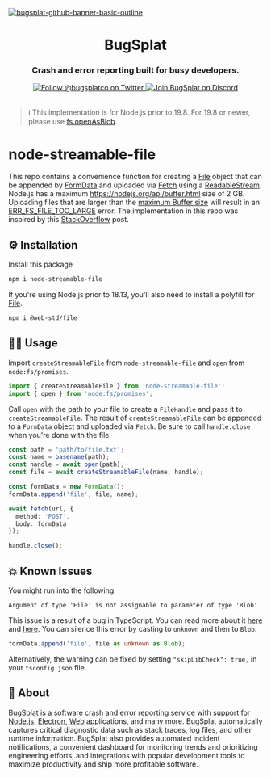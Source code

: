 [![bugsplat-github-banner-basic-outline](https://user-images.githubusercontent.com/20464226/149019306-3186103c-5315-4dad-a499-4fd1df408475.png)](https://bugsplat.com)
<br/>
# <div align="center">BugSplat</div> 
### **<div align="center">Crash and error reporting built for busy developers.</div>**
<div align="center">
    <a href="https://twitter.com/BugSplatCo">
        <img alt="Follow @bugsplatco on Twitter" src="https://img.shields.io/twitter/follow/bugsplatco?label=Follow%20BugSplat&style=social">
    </a>
    <a href="https://discord.gg/bugsplat">
        <img alt="Join BugSplat on Discord" src="https://img.shields.io/discord/664965194799251487?label=Join%20Discord&logo=Discord&style=social">
    </a>
</div>

<br/>

> ℹ️ This implementation is for Node.js prior to 19.8. For 19.8 or newer, please use [fs.openAsBlob](https://nodejs.org/api/fs.html#fsopenasblobpath-options).

# node-streamable-file

This repo contains a convenience function for creating a [File](https://developer.mozilla.org/en-US/docs/Web/API/File) object that can be appended by [FormData](https://developer.mozilla.org/en-US/docs/Web/API/FormData) and uploaded via [Fetch](https://developer.mozilla.org/en-US/docs/Web/API/Fetch_API) using a [ReadableStream](https://developer.mozilla.org/en-US/docs/Web/API/ReadableStream). Node.js has a maximum https://nodejs.org/api/buffer.html size of 2 GB. Uploading files that are larger than the [maximum Buffer size](https://nodejs.org/api/buffer.html#bufferconstantsmax_length) will result in an [ERR_FS_FILE_TOO_LARGE](https://nodejs.org/api/errors.html#err_fs_file_too_large) error. The implementation in this repo was inspired by this [StackOverflow](https://stackoverflow.com/a/76026397/2993077) post.

## ⚙️ Installation

Install this package

```bash
npm i node-streamable-file
```

If you're using Node.js prior to 18.13, you'll also need to install a polyfill for [File](https://nodejs.org/dist/latest-v20.x/docs/api/buffer.html#new-bufferfilesources-filename-options).

```bash
npm i @web-std/file
```

## 🧑‍💻 Usage

Import `createStreamableFile` from `node-streamable-file` and `open` from `node:fs/promises`.

```ts
import { createStreamableFile } from 'node-streamable-file';
import { open } from 'node:fs/promises';
```

Call `open` with the path to your file to create a `FileHandle` and pass it to `createStreamableFile`. The result of `createStreamableFile` can be appended to a `FormData` object and uploaded via `Fetch`. Be sure to call `handle.close` when you're done with the file.

```ts
const path = 'path/to/file.txt';
const name = basename(path);
const handle = await open(path);
const file = await createStreamableFile(name, handle);

const formData = new FormData();
formData.append('file', file, name);

await fetch(url, {
  method: 'POST',
  body: formData
});

handle.close();
```

## 💥 Known Issues

You might run into the following 

```
Argument of type 'File' is not assignable to parameter of type 'Blob'
```

This issue is a result of a bug in TypeScript. You can read more about it [here](https://github.com/microsoft/TypeScript/issues/52166) and [here](https://github.com/remix-run/remix/issues/4371). You can silence this error by casting to `unknown` and then to `Blob`.

```ts
formData.append('file', file as unknown as Blob);
```

Alternatively, the warning can be fixed by setting `"skipLibCheck": true,` in your `tsconfig.json` file.

## 🐛 About

[BugSplat](https://bugsplat.com) is a software crash and error reporting service with support for [Node.js](https://docs.bugsplat.com/introduction/getting-started/integrations/cross-platform/node.js), [Electron](https://docs.bugsplat.com/introduction/getting-started/integrations/cross-platform/electron), [Web](https://docs.bugsplat.com/introduction/getting-started/integrations/web/javascript) applications, and many more. BugSplat automatically captures critical diagnostic data such as stack traces, log files, and other runtime information. BugSplat also provides automated incident notifications, a convenient dashboard for monitoring trends and prioritizing engineering efforts, and integrations with popular development tools to maximize productivity and ship more profitable software.
